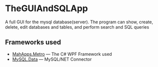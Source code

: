 # TheGUIAndSQLApp
A full GUI for the mysql database(server). 
The program can show, create, delete, edit databases and tables, and perform search and SQL queries

## Frameworks used
* [MahApps.Metro](https://github.com/MahApps/MahApps.Metro) — The C# WPF Framework used
* [MySQL.Data](https://dev.mysql.com/downloads/connector/net/6.10.html) — MySQL/NET Connector

